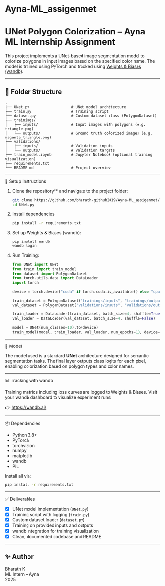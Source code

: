 # Ayna-ML_assigenmet


# UNet Polygon Colorization – Ayna ML Internship Assignment

This project implements a UNet-based image segmentation model to colorize polygons in input images based on the specified color name. The model is trained using PyTorch and tracked using [Weights & Biases (wandb)](https://wandb.ai/site/).

---

## 📁 Folder Structure

```
.
├── UNet.py                   # UNet model architecture
├── train.py                  # Training script
├── dataset.py                # Custom dataset class (PolygonDataset)
├── trainings/
│   ├── inputs/               # Input images with polygons (e.g. triangle.png)
│   └── outputs/              # Ground truth colorized images (e.g. magenta_triangle.png)
├── validations/
│   ├── inputs/               # Validation inputs
│   └── outputs/              # Validation targets
├── train_model.ipynb         # Jupyter Notebook (optional training visualization)
├── requirements.txt
└── README.md                 # Project overview
```

---

🚀 Setup Instructions

1. Clone the repository** and navigate to the project folder:
   ```bash
   git clone https://github.com/bharath-github2019/Ayna-ML_assigenmet/
   cd UNet.py
   ```

2. Install dependencies:
   ```bash
   pip install -r requirements.txt
   ```

3. Set up Weights & Biases (wandb):
   ```bash
   pip install wandb
   wandb login
   ```

4. Run Training:
   ```python
   from UNet import UNet
   from train import train_model
   from dataset import PolygonDataset
   from torch.utils.data import DataLoader
   import torch

   device = torch.device("cuda" if torch.cuda.is_available() else "cpu")

   train_dataset = PolygonDataset("trainings/inputs", "trainings/outputs")
   val_dataset = PolygonDataset("validations/inputs", "validations/outputs")

   train_loader = DataLoader(train_dataset, batch_size=4, shuffle=True)
   val_loader = DataLoader(val_dataset, batch_size=4, shuffle=False)

   model = UNet(num_classes=10).to(device)
   train_model(model, train_loader, val_loader, num_epochs=10, device=device)
   ```

---

🧠 Model

The model used is a standard **UNet** architecture designed for semantic segmentation tasks. The final layer outputs class logits for each pixel, enabling colorization based on polygon types and color names.

---

📊 Tracking with wandb

Training metrics including loss curves are logged to Weights & Biases. Visit your wandb dashboard to visualize experiment runs:

👉 https://wandb.ai/

---

📦 Dependencies

- Python 3.8+
- PyTorch
- torchvision
- numpy
- matplotlib
- wandb
- PIL

Install all via:
```bash
pip install -r requirements.txt
```

---

✅ Deliverables

- [x] UNet model implementation (`UNet.py`)
- [x] Training script with logging (`train.py`)
- [x] Custom dataset loader (`dataset.py`)
- [x] Training on provided inputs and outputs
- [x] wandb integration for training visualization
- [x] Clean, documented codebase and README

---

## ✨ Author

Bharath K  
ML Intern – Ayna  
2025
